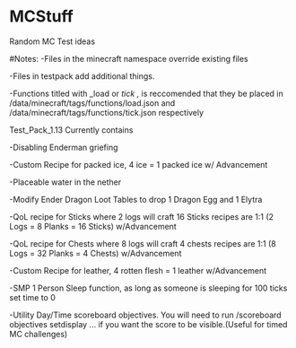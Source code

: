 # MCStuff
Random MC Test ideas

#Notes:
-Files in the minecraft namespace override existing files

-Files in testpack add additional things.

-Functions titled with _load or _tick ,_ is reccomended that they be placed in /data/minecraft/tags/functions/load.json and /data/minecraft/tags/functions/tick.json respectively

Test_Pack_1.13 Currently contains

-Disabling Enderman griefing

-Custom Recipe for packed ice, 4 ice = 1 packed ice w/ Advancement

-Placeable water in the nether

-Modify Ender Dragon Loot Tables to drop 1 Dragon Egg and 1 Elytra

-QoL recipe for Sticks where 2 logs will craft 16 Sticks recipes are 1:1 (2 Logs = 8 Planks = 16 Sticks) w/Advancement

-QoL recipe for Chests where 8 logs will craft 4 chests recipes are 1:1 (8 Logs = 32 Planks = 4 Chests) w/Advancement

-Custom Recipe for leather, 4 rotten flesh = 1 leather w/Advancement

-SMP 1 Person Sleep function, as long as someone is sleeping for 100 ticks set time to 0

-Utility Day/Time scoreboard objectives. You will need to run /scoreboard objectives setdisplay ... if you want the score to be visible.(Useful for timed MC challenges)
